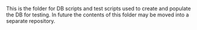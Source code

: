 This is the folder for DB scripts and test scripts used to create and populate the DB for testing.
In future the contents of this folder may be moved into a separate repository.
